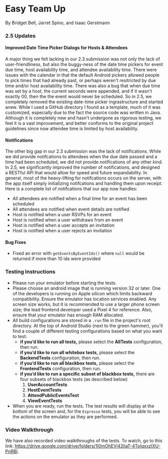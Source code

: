 # Easy Team Up
By Bridget Bell, Jarret Spino, and Isaac Gerstmann

### 2.5 Updates 
#### Improved Date Time Picker Dialogs for Hosts & Attendees 
A major thing we felt lacking in our 2.3 submission was not only the lack of user-friendliness, but also the buggy-ness of the date time pickers for event due time, host availability time, and attendee availability time. There were issues with the calendar in that the default Android pickers allowed people to pick times that had already past, or perhaps weren't resitricted by due time and/or host availability time. There was also a bug that when due time was set by a host, the current seconds were appended, and if it wasn't exactly 00, then the the event would never be scheduled. 
So in 2.5, we completely removed the existing date-time picker ingrastructure and started anew. While I used a GitHub directory I found as a template, much of it was customized, especially due to the fact the source code was written in Java. Although it is completely new and hasn't undergone as rigorous testing, we feel it is a vast improvement, and better conforms to the original project guidelines since now attendee time is limited by host availability. 

#### Notifications
The other big gap in our 2.3 submission was the lack of notifications. While we did provide notifcations to attendees when the due date passed and a time had been scheduled, we did not provide notifications of any other kind. In 2.5, we significantly improved the number of notifications, and designed a RESTful API that would allow for speed and future expandability. In general, most of the heavy-lifting for notifcations occurs on the server, with the app itself simply initializing notifcations and handling them upon receipt. Here is a complete list of notifcations that our app now handles:
* All attendees are notified when a final time for an event has been scheduled
* All attendees are notified when event details are notified
* Host is notified when a user RSVPs for an event
* Host is notified when a user withdraws from an event
* Host is notified when a user accepts an invitation
* Host is notified when a user rejects an invitation

#### Bug Fixes
* Fixed an error with `getEventsByEventIds()` where `null` would be returned if more than 10 ids were provided

### Testing Instructions
* Please run your emulator before starting the tests.
* Please choose an android image that is running version 32 or later. One of the developers is running on Apple silicon which limits backward compatibility. Ensure the emulator has location services enabled. Any screen size works, but it is recommended to use a larger phone screen size; the lead frontend developer used a Pixel 4 for reference. Also, ensure that your emulator has enough RAM allocated.
* All build configurations are stored in a `.run` file in the project's root directory. At the top of Android Studio (next to the green hammer), you'll find a couple of different testing configurations based on what you want to test:
    - **if you’d like to run all tests,** please select the **AllTests** configuration, then run.
    - **if you’d like to run all whitebox tests,** please select the **BackendTests** configuration, then run.
    - **if you’d like to run all blackbox tests,** please select the **FrontendTests** configuration, then run.
    - **if you’d like to run a specific subset of blackbox tests,** there are four subsets of blackbox tests (as described below)
        1. **UserAccountTests** 
        2. **HostEventTests** 
        3. **AttendPublicEventsTest** 
        4. **ViewEventTests**
* When you are ready, run the tests. The test results will display at the bottom of the screen and, for the `Espresso` tests, you will be able to see the actions on the emulator as they are performed.

### Video Walkthrough
We have also recorded video walkthroughs of the tests. To watch, go to this link: https://drive.google.com/drive/folders/1l0mOhEVj42IiaT-4ToIqxxzIXU-PnRBl.
